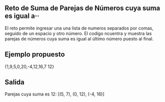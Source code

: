 ## Reto de Suma de Parejas de Números cuya suma es igual a··

El reto  permite ingresar una una lista de numeros separados por comas, seguido de un espacio y otro número. El codigo ncuentra y muestra las parejas de números cuya suma es igual al último número puesto al final.




## Ejemplo propuesto ##
{1,9,5,0,20,-4,12,16,7 12}

## Salida ##
Parejas cuya suma es 12: [(5, 7), (0, 12), (-4, 16)]

